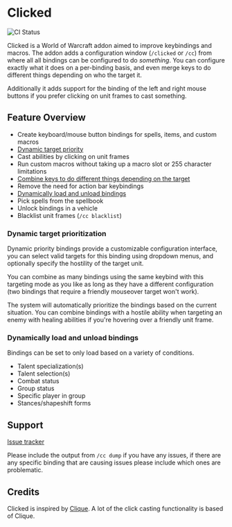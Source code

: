# Clicked

![CI Status](https://github.com/Snakybo/Clicked/workflows/CI/badge.svg)

Clicked is a World of Warcraft addon aimed to improve keybindings and macros. The addon adds a configuration window (`/clicked` or `/cc`) from where all all bindings can be configured to do _something_. You can configure exactly what it does on a per-binding basis, and even merge keys to do different things depending on who the target it.

Additionally it adds support for the binding of the left and right mouse buttons if you prefer clicking on unit frames to cast something.

## Feature Overview

* Create keyboard/mouse button bindings for spells, items, and custom macros
* [Dynamic target priority](#dynamic-target-prioritization)
* Cast abilities by clicking on unit frames
* Run custom macros without taking up a macro slot or 255 character limitations
* [Combine keys to do different things depending on the target](#dynamic-target-prioritization)
* Remove the need for action bar keybindings
* [Dynamically load and unload bindings](#dynamically-load-and-unload-bindings)
* Pick spells from the spellbook
* Unlock bindings in a vehicle
* Blacklist unit frames (`/cc blacklist`)

### Dynamic target prioritization

Dynamic priority bindings provide a customizable configuration interface, you can select valid targets for this binding using dropdown menus, and optionally specify the hostility of the target unit.

You can combine as many bindings using the same keybind with this targeting mode as you like as long as they have a different configuration (two bindings that require a friendly mouseover target won't work).

The system will automatically prioritize the bindings based on the current situation. You can combine bindings with a hostile ability when targeting an enemy with healing abilities if you're hovering over a friendly unit frame.

### Dynamically load and unload bindings

Bindings can be set to only load based on a variety of conditions.

* Talent specialization(s)
* Talent selection(s)
* Combat status
* Group status
* Specific player in group
* Stances/shapeshift forms

## Support

[Issue tracker](https://github.com/Snakybo/Clicked/issues)

Please include the output from `/cc dump` if you have any issues, if there are any specific binding that are causing issues please include which ones are problematic.

## Credits

Clicked is inspired by [Clique](https://www.curseforge.com/wow/addons/clique). A lot of the click casting functionality is based of Clique.
